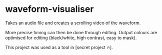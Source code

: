 # waveform-visualiser

Takes an audio file and creates a scrolling video of the waveform.

More precise timing can then be done through editing. Output colours are optimised for editing (black/white, high contrast, easy to mask).

This project was used as a tool in [secret project 🔥].
